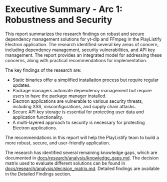 # Executive Summary - Arc 1: Robustness and Security

This report summarizes the research findings on robust and secure dependency management solutions for yt-dlp and FFmpeg in the PlayListify Electron application. The research identified several key areas of concern, including dependency management, security vulnerabilities, and API key management. The report provides an integrated model for addressing these concerns, along with practical recommendations for implementation.

The key findings of the research are:

*   Static binaries offer a simplified installation process but require regular updates.
*   Package managers automate dependency management but require users to have the package manager installed.
*   Electron applications are vulnerable to various security threats, including XSS, misconfigurations, and supply chain attacks.
*   Secure API key storage is essential for protecting user data and application functionality.
*   A multi-layered approach to security is necessary for protecting Electron applications.

The recommendations in this report will help the PlayListify team to build a more robust, secure, and user-friendly application.

The research has identified several remaining knowledge gaps, which are documented in [docs/research/analysis/knowledge_gaps.md](docs/research/analysis/knowledge_gaps.md). The decision matrix used to evaluate different solutions can be found in [docs/research/analysis/decision_matrix.md](docs/research/analysis/decision_matrix.md). Detailed findings are available in the Detailed Findings section.